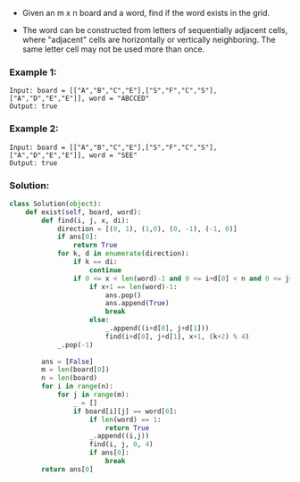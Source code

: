 - Given an m x n board and a word, find if the word exists in the grid.

- The word can be constructed from letters of sequentially adjacent cells, where "adjacent" cells are horizontally or vertically neighboring. The same letter cell may not be used more than once.

### Example 1:
```
Input: board = [["A","B","C","E"],["S","F","C","S"],["A","D","E","E"]], word = "ABCCED"
Output: true
```

### Example 2:
```
Input: board = [["A","B","C","E"],["S","F","C","S"],["A","D","E","E"]], word = "SEE"
Output: true
```

### Solution: 
```python
class Solution(object):
    def exist(self, board, word):
        def find(i, j, x, di):
            direction = [(0, 1), (1,0), (0, -1), (-1, 0)]
            if ans[0]:
                return True
            for k, d in enumerate(direction):
                if k == di:
                    continue
                if 0 <= x < len(word)-1 and 0 <= i+d[0] < n and 0 <= j+d[1] < m and board[i+d[0]][j+d[1]] == word[x+1] and (i+d[0], j+d[1]) not in _:
                    if x+1 == len(word)-1:
                        ans.pop()
                        ans.append(True)
                        break
                    else:
                        _.append((i+d[0], j+d[1]))
                        find(i+d[0], j+d[1], x+1, (k+2) % 4)
            _.pop(-1)
            
        ans = [False]
        m = len(board[0])
        n = len(board)
        for i in range(n):
            for j in range(m):
                _ = []
                if board[i][j] == word[0]:
                    if len(word) == 1:
                        return True
                    _.append((i,j))
                    find(i, j, 0, 4)
                    if ans[0]:
                        break
        return ans[0]
```